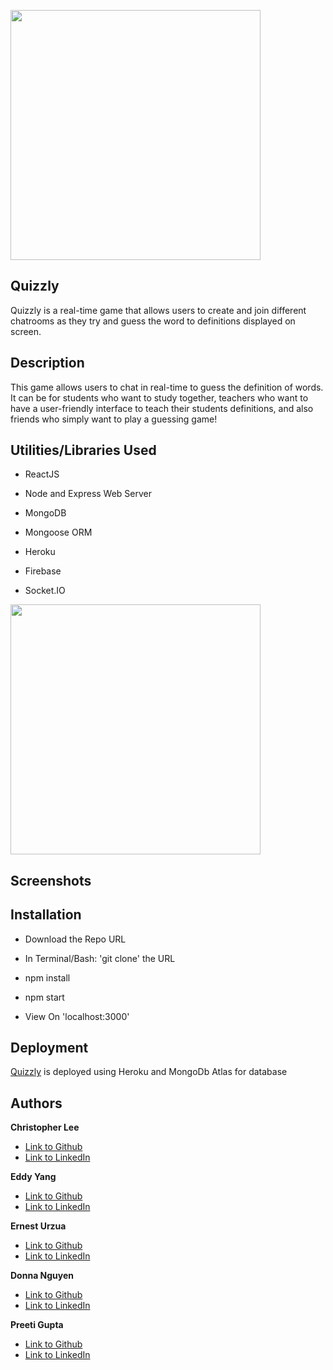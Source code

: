 <img src="./assets/Logo.png" width="400"><br>

## Quizzly
Quizzly is a real-time game that allows users to create and join different chatrooms as they try and guess the word to definitions displayed on screen.

## Description
This game allows users to chat in real-time to guess the definition of words. It can be for students who want to study together, teachers who want to have a user-friendly interface to teach their students definitions, and also friends who simply want to play a guessing game!

##  Utilities/Libraries Used

* ReactJS 

* Node and Express Web Server

* MongoDB 

* Mongoose ORM 

* Heroku

* Firebase

* Socket.IO 

<img src="./assets/technologies-collage.png" width="400"><br>




## Screenshots


## Installation
 * Download the Repo URL

 * In Terminal/Bash: 'git clone' the URL 

 * npm install

 * npm start

 * View On 'localhost:3000'


## Deployment
[Quizzly](http://quizzlyisawesome.herokuapp.com/) is deployed using Heroku and MongoDb Atlas for database


## Authors

**Christopher Lee** 
- [Link to Github](https://github.com/CofChips)
- [Link to LinkedIn](https://www.linkedin.com/in/christophernlee/)

**Eddy Yang**
- [Link to Github](https://github.com/eddyangang)
- [Link to LinkedIn](https://www.linkedin.com/in/eddy-yang-213b43189/)

**Ernest Urzua**
- [Link to Github](https://github.com/ErnestUrzua)
- [Link to LinkedIn](https://www.linkedin.com/in/ernesturzua/)

**Donna Nguyen**

- [Link to Github](https://github.com/donnaxnguyen)
- [Link to LinkedIn](https://www.linkedin.com/in/donna-nguyen01/)

**Preeti Gupta**
- [Link to Github](https://github.com/preeti1234567)
- [Link to LinkedIn](https://www.linkedin.com/in/preetigupta-59a5641ab/)


<!-- ## Software Requirements
- must use React
- must use a `Header` component that appears on multiple pages
- must use a single `Project` component that will be used multiple times on a single page
- must use navigation with React Router
- must have a `Footer` component that will be used on multiple times on a single page -->
